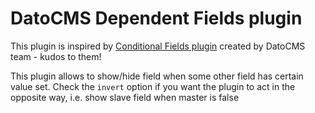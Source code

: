 # DatoCMS Dependent Fields plugin

This plugin is inspired by [Conditional Fields plugin]() created by DatoCMS team - kudos to them!

This plugin allows to show/hide field when some other field has certain value set.
Check the `invert` option if you want the plugin to act in the opposite way,
i.e. show slave field when master is false
